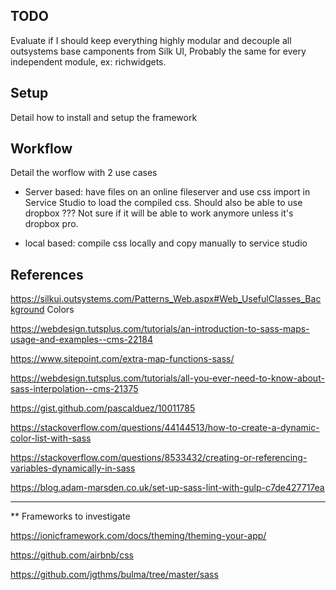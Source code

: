 ## TODO
Evaluate if I should keep everything highly modular and decouple all outsystems base camponents from Silk UI,
Probably the same for every independent module, ex: richwidgets.


## Setup
Detail how to install and setup the framework

## Workflow
Detail the worflow with 2 use cases

- Server based: have files on an online fileserver and use css import in Service Studio to load the compiled css. Should also be able to use dropbox ??? Not sure if it will be able to work anymore unless it's dropbox pro.

- local based: compile css locally and copy manually to service studio

## References

https://silkui.outsystems.com/Patterns_Web.aspx#Web_UsefulClasses_Background Colors

https://webdesign.tutsplus.com/tutorials/an-introduction-to-sass-maps-usage-and-examples--cms-22184

https://www.sitepoint.com/extra-map-functions-sass/

https://webdesign.tutsplus.com/tutorials/all-you-ever-need-to-know-about-sass-interpolation--cms-21375

https://gist.github.com/pascalduez/10011785

https://stackoverflow.com/questions/44144513/how-to-create-a-dynamic-color-list-with-sass

https://stackoverflow.com/questions/8533432/creating-or-referencing-variables-dynamically-in-sass

https://blog.adam-marsden.co.uk/set-up-sass-lint-with-gulp-c7de427717ea 

----

** Frameworks to investigate

https://ionicframework.com/docs/theming/theming-your-app/

https://github.com/airbnb/css

https://github.com/jgthms/bulma/tree/master/sass
